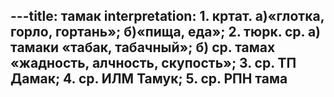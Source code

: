 ---title: тамак
interpretation: 1. кртат. а)«глотка, горло, гортань»; б)«пища, еда»; 2. тюрк. ср. а) тамаки «табак, табачный»; б) ср. тамах «жадность, алчность, скупость»; 3. ср. ТП Дамак; 4. ср. ИЛМ Тамук; 5. ср. РПН тама
---
